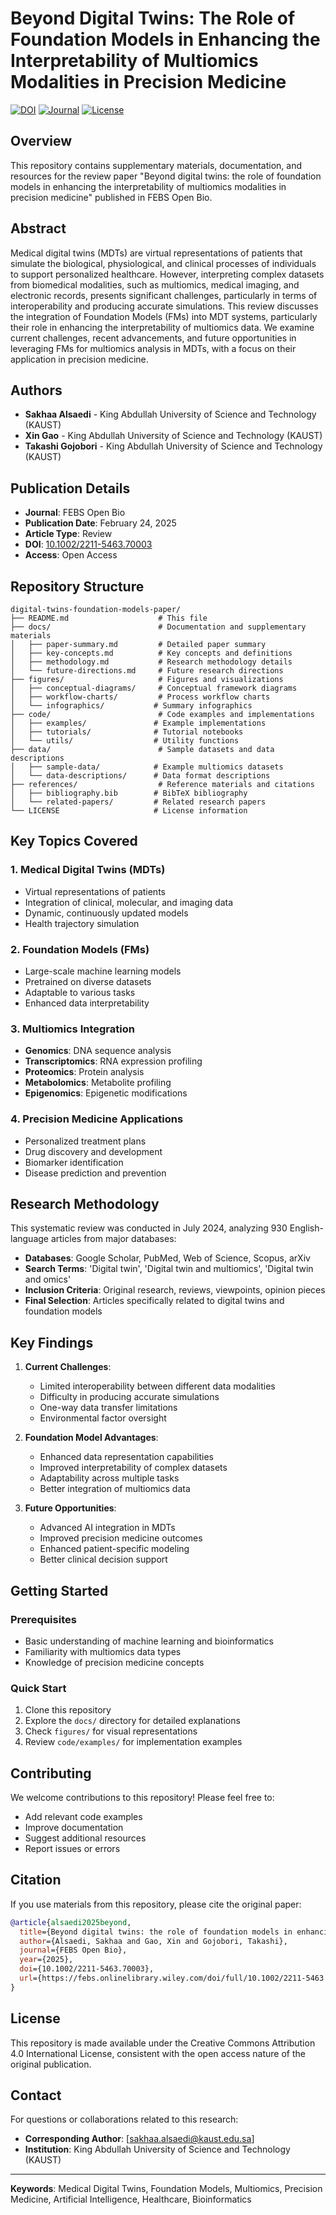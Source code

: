 # Beyond Digital Twins: The Role of Foundation Models in Enhancing the Interpretability of Multiomics Modalities in Precision Medicine

[![DOI](https://img.shields.io/badge/DOI-10.1002%2F2211--5463.70003-blue)](https://doi.org/10.1002/2211-5463.70003)
[![Journal](https://img.shields.io/badge/Journal-FEBS%20Open%20Bio-green)](https://febs.onlinelibrary.wiley.com/doi/full/10.1002/2211-5463.70003)
[![License](https://img.shields.io/badge/License-Open%20Access-orange)](https://creativecommons.org/licenses/by/4.0/)

## Overview

This repository contains supplementary materials, documentation, and resources for the review paper "Beyond digital twins: the role of foundation models in enhancing the interpretability of multiomics modalities in precision medicine" published in FEBS Open Bio.

## Abstract

Medical digital twins (MDTs) are virtual representations of patients that simulate the biological, physiological, and clinical processes of individuals to support personalized healthcare. However, interpreting complex datasets from biomedical modalities, such as multiomics, medical imaging, and electronic records, presents significant challenges, particularly in terms of interoperability and producing accurate simulations. This review discusses the integration of Foundation Models (FMs) into MDT systems, particularly their role in enhancing the interpretability of multiomics data. We examine current challenges, recent advancements, and future opportunities in leveraging FMs for multiomics analysis in MDTs, with a focus on their application in precision medicine.

## Authors

- **Sakhaa Alsaedi** - King Abdullah University of Science and Technology (KAUST)
- **Xin Gao** - King Abdullah University of Science and Technology (KAUST)  
- **Takashi Gojobori** - King Abdullah University of Science and Technology (KAUST)

## Publication Details

- **Journal**: FEBS Open Bio
- **Publication Date**: February 24, 2025
- **Article Type**: Review
- **DOI**: [10.1002/2211-5463.70003](https://doi.org/10.1002/2211-5463.70003)
- **Access**: Open Access

## Repository Structure

```
digital-twins-foundation-models-paper/
├── README.md                    # This file
├── docs/                        # Documentation and supplementary materials
│   ├── paper-summary.md         # Detailed paper summary
│   ├── key-concepts.md          # Key concepts and definitions
│   ├── methodology.md           # Research methodology details
│   └── future-directions.md     # Future research directions
├── figures/                     # Figures and visualizations
│   ├── conceptual-diagrams/     # Conceptual framework diagrams
│   ├── workflow-charts/         # Process workflow charts
│   └── infographics/           # Summary infographics
├── code/                        # Code examples and implementations
│   ├── examples/               # Example implementations
│   ├── tutorials/              # Tutorial notebooks
│   └── utils/                  # Utility functions
├── data/                        # Sample datasets and data descriptions
│   ├── sample-data/            # Example multiomics datasets
│   └── data-descriptions/      # Data format descriptions
├── references/                  # Reference materials and citations
│   ├── bibliography.bib        # BibTeX bibliography
│   └── related-papers/         # Related research papers
└── LICENSE                     # License information
```

## Key Topics Covered

### 1. Medical Digital Twins (MDTs)
- Virtual representations of patients
- Integration of clinical, molecular, and imaging data
- Dynamic, continuously updated models
- Health trajectory simulation

### 2. Foundation Models (FMs)
- Large-scale machine learning models
- Pretrained on diverse datasets
- Adaptable to various tasks
- Enhanced data interpretability

### 3. Multiomics Integration
- **Genomics**: DNA sequence analysis
- **Transcriptomics**: RNA expression profiling
- **Proteomics**: Protein analysis
- **Metabolomics**: Metabolite profiling
- **Epigenomics**: Epigenetic modifications

### 4. Precision Medicine Applications
- Personalized treatment plans
- Drug discovery and development
- Biomarker identification
- Disease prediction and prevention

## Research Methodology

This systematic review was conducted in July 2024, analyzing 930 English-language articles from major databases:

- **Databases**: Google Scholar, PubMed, Web of Science, Scopus, arXiv
- **Search Terms**: 'Digital twin', 'Digital twin and multiomics', 'Digital twin and omics'
- **Inclusion Criteria**: Original research, reviews, viewpoints, opinion pieces
- **Final Selection**: Articles specifically related to digital twins and foundation models

## Key Findings

1. **Current Challenges**:
   - Limited interoperability between different data modalities
   - Difficulty in producing accurate simulations
   - One-way data transfer limitations
   - Environmental factor oversight

2. **Foundation Model Advantages**:
   - Enhanced data representation capabilities
   - Improved interpretability of complex datasets
   - Adaptability across multiple tasks
   - Better integration of multiomics data

3. **Future Opportunities**:
   - Advanced AI integration in MDTs
   - Improved precision medicine outcomes
   - Enhanced patient-specific modeling
   - Better clinical decision support

## Getting Started

### Prerequisites
- Basic understanding of machine learning and bioinformatics
- Familiarity with multiomics data types
- Knowledge of precision medicine concepts

### Quick Start
1. Clone this repository
2. Explore the `docs/` directory for detailed explanations
3. Check `figures/` for visual representations
4. Review `code/examples/` for implementation examples

## Contributing

We welcome contributions to this repository! Please feel free to:
- Add relevant code examples
- Improve documentation
- Suggest additional resources
- Report issues or errors

## Citation

If you use materials from this repository, please cite the original paper:

```bibtex
@article{alsaedi2025beyond,
  title={Beyond digital twins: the role of foundation models in enhancing the interpretability of multiomics modalities in precision medicine},
  author={Alsaedi, Sakhaa and Gao, Xin and Gojobori, Takashi},
  journal={FEBS Open Bio},
  year={2025},
  doi={10.1002/2211-5463.70003},
  url={https://febs.onlinelibrary.wiley.com/doi/full/10.1002/2211-5463.70003}
}
```

## License

This repository is made available under the Creative Commons Attribution 4.0 International License, consistent with the open access nature of the original publication.

## Contact

For questions or collaborations related to this research:
- **Corresponding Author**: [sakhaa.alsaedi@kaust.edu.sa]
- **Institution**: King Abdullah University of Science and Technology (KAUST)


---

**Keywords**: Medical Digital Twins, Foundation Models, Multiomics, Precision Medicine, Artificial Intelligence, Healthcare, Bioinformatics

